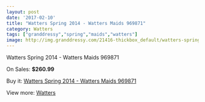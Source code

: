 ```yaml
---
layout: post
date: '2017-02-10'
title: "Watters Spring 2014 - Watters Maids 969871"
category: Watters
tags: ["granddressy","spring","maids","watters"]
image: http://img.granddressy.com/21416-thickbox_default/watters-spring-2014-watters-maids-969871.jpg
---
```

Watters Spring 2014 - Watters Maids 969871

On Sales: **$260.99**
<a href="https://www.granddressy.com/en/watters/20384-watters-spring-2014-watters-maids-969871.html"><amp-img layout="responsive" width="600" height="600" src="//img.granddressy.com/21416-thickbox_default/watters-spring-2014-watters-maids-969871.jpg" alt="Watters Spring 2014 - Watters Maids 969871 0" /></a>

Buy it: [Watters Spring 2014 - Watters Maids 969871](https://www.granddressy.com/en/watters/20384-watters-spring-2014-watters-maids-969871.html "Watters Spring 2014 - Watters Maids 969871")

View more: [Watters](https://www.granddressy.com/en/33-watters "Watters")